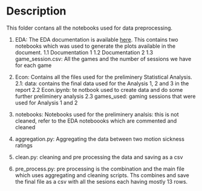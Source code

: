 # Description

This folder contans all the notebooks used for data preprocessing.

1. EDA: The EDA documentation is available [here](https://docs.google.com/document/d/1Frw1zzp3W0hTpj_qwa9rsJNaEwWeYSd_Pasuo6qYotk/edit?usp=sharing). This contains two notebooks which was used to generate the plots available in the document.
1.1 Documentation 1
1.2 Documentation 2
1.3 game_session.csv: All the games and the number of sessions we have for each game

2. Econ: Contains all the files used for the preliminery Statistical Analysis. 
2.1: data: contains the final data used for the Analysis 1, 2 and 3 in the report
2.2 Econ.ipynb: te notbook used to create data and do some further preliminery analysis
2.3 games_used: gaming sessions that were used for Analysis 1 and 2

3. notebooks: Notebooks used for the preliminery analsis: this is not cleaned, refer to the EDA noteboooks which are commented and cleaned

4. aggregation.py: Aggregating the data between two motion sickness ratings

5. clean.py: cleaning and pre processing the data and saving as a csv

6. pre_process.py: pre processing is the combination and the main file which uses aggregating and cleaning scripts. Ths combines and save the final file as a csv with all the sesions each having mostly 13 rows.